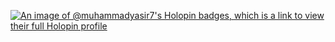 [![An image of @muhammadyasir7's Holopin badges, which is a link to view their full Holopin profile](https://holopin.me/muhammadyasir7)](https://holopin.io/@muhammadyasir7)

